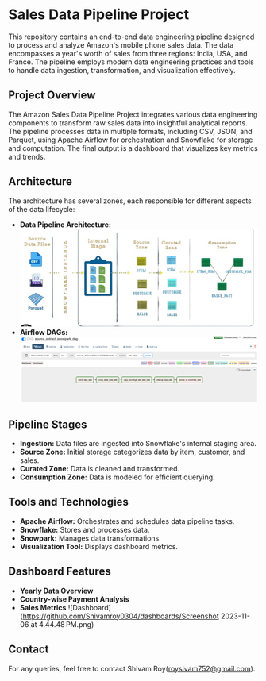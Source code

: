 # Sales Data Pipeline Project

This repository contains an end-to-end data engineering pipeline designed to process and analyze Amazon's mobile phone sales data. The data encompasses a year's worth of sales from three regions: India, USA, and France. The pipeline employs modern data engineering practices and tools to handle data ingestion, transformation, and visualization effectively.

## Project Overview

The Amazon Sales Data Pipeline Project integrates various data engineering components to transform raw sales data into insightful analytical reports. The pipeline processes data in multiple formats, including CSV, JSON, and Parquet, using Apache Airflow for orchestration and Snowflake for storage and computation. The final output is a dashboard that visualizes key metrics and trends.

## Architecture

The architecture has several zones, each responsible for different aspects of the data lifecycle:

- **Data Pipeline Architecture:** ![Data Pipeline Architecture](https://github.com/Shivamroy0304/Sales_Data_Pipeline_Project/blob/main/data_pipeline.jpg)
- **Airflow DAGs:** ![Airflow DAGs](https://github.com/Shivamroy0304/Sales_Data_Pipeline_Project/blob/main/DAG_graph.png)

## Pipeline Stages

- **Ingestion:** Data files are ingested into Snowflake's internal staging area.
- **Source Zone:** Initial storage categorizes data by item, customer, and sales.
- **Curated Zone:** Data is cleaned and transformed.
- **Consumption Zone:** Data is modeled for efficient querying.

## Tools and Technologies

- **Apache Airflow:** Orchestrates and schedules data pipeline tasks.
- **Snowflake:** Stores and processes data.
- **Snowpark:** Manages data transformations.
- **Visualization Tool:** Displays dashboard metrics.

## Dashboard Features

- **Yearly Data Overview**
- **Country-wise Payment Analysis**
- **Sales Metrics** ![Dashboard](https://github.com/Shivamroy0304/dashboards/Screenshot 2023-11-06 at 4.44.48 PM.png)

## Contact
For any queries, feel free to contact Shivam Roy(roysivam752@gmail.com).

